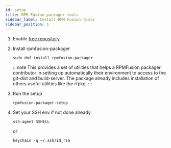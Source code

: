 ```yaml
---
id: setup
title: RPM Fusion packager tools
sidebar_label: Install RPM Fusion tools
sidebar_position: 1
---
```


1. Enable [free repository](/docs/get-started/install-free)
1. Install rpmfusion-packager

    ```shell
    sudo dnf install rpmfusion-packager
    ```

    :::note
    This provides a set of utilities that helps a RPMFusion packager contributor in setting up automatically their environment to access to the git-dist and build-server. 
    The package already includes installation of others useful utilities like the rfpkg.
    :::

1. Run the setup
    ```shell
    rpmfusion-packager-setup
    ```

1. Set your SSH env if not done already

    ```shell
    ssh-agent $SHELL
    ```
    or
    ```shell
    keychain -q ~/.ssh/id_rsa
    ```


